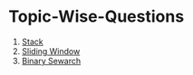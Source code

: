 # Topic-Wise-Questions

1. [Stack](https://github.com/AakankshaShah/Topic-Wise-Questions/blob/main/Stack.md)
2. [Sliding Window](https://github.com/AakankshaShah/Topic-Wise-Questions/blob/main/SlidingWindow.md)
3. [Binary Sewarch](https://github.com/AakankshaShah/Topic-Wise-Questions/blob/main/BinarySearch.md)
